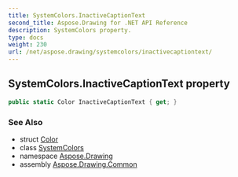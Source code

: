 ```yaml
---
title: SystemColors.InactiveCaptionText
second_title: Aspose.Drawing for .NET API Reference
description: SystemColors property. 
type: docs
weight: 230
url: /net/aspose.drawing/systemcolors/inactivecaptiontext/
---
```

## SystemColors.InactiveCaptionText property

```csharp
public static Color InactiveCaptionText { get; }
```

### See Also

* struct [Color](../../color/)
* class [SystemColors](../)
* namespace [Aspose.Drawing](../../systemcolors/)
* assembly [Aspose.Drawing.Common](../../../)


